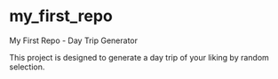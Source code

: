 # my_first_repo
My First Repo - Day Trip Generator

This project is designed to generate a day trip of your liking by random selection. 
